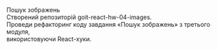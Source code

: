 Пошук зображень</br> Створений репозиторій goit-react-hw-04-images.</br> Проведи
рефакторинг коду завдання «Пошук зображень» з третього модуля,
</br>використовуючи React-хуки.</br>
